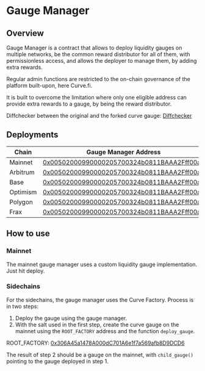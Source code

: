 # Gauge Manager

## Overview

Gauge Manager is a contract that allows to deploy liquidity gauges on multiple networks, be the common reward distributor for all of them, with permissionless access, and allows the deployer to manage them, by adding extra rewards.

Regular admin functions are restricted to the on-chain governance of the platform built-upon, here Curve.fi.

It is built to overcome the limitation where only one eligible address can provide extra rewards to a gauge, by being the reward distributor.


Diffchecker between the original and the forked curve gauge: [Diffchecker](https://www.diffchecker.com/DgtQBG6Y)


## Deployments

| Chain    | Gauge Manager Address |
|----------|------------------------|
| Mainnet  | [0x00502000990000205700324b0811BAAA2Fff00aE](https://etherscan.io/address/0x00502000990000205700324b0811BAAA2Fff00aE) |
| Arbitrum | [0x00502000990000205700324b0811BAAA2Fff00aE](https://arbiscan.io/address/0x00502000990000205700324b0811BAAA2Fff00aE) |
| Base     | [0x00502000990000205700324b0811BAAA2Fff00aE](https://basescan.org/address/0x00502000990000205700324b0811BAAA2Fff00aE) |
| Optimism | [0x00502000990000205700324b0811BAAA2Fff00aE](https://optimistic.etherscan.io/address/0x00502000990000205700324b0811BAAA2Fff00aE) |
| Polygon  | [0x00502000990000205700324b0811BAAA2Fff00aE](https://polygonscan.com/address/0x00502000990000205700324b0811BAAA2Fff00aE) |
| Frax     | [0x00502000990000205700324b0811BAAA2Fff00aE](https://fraxscan.com/address/0x00502000990000205700324b0811BAAA2Fff00aE) |


## How to use

### Mainnet

The mainnet gauge manager uses a custom liquidity gauge implementation. Just hit deploy.

### Sidechains

For the sidechains, the gauge manager uses the Curve Factory. 
Process is in two steps:
1. Deploy the gauge using the gauge manager.
2. With the salt used in the first step, create the curve gauge on the mainnet using the `ROOT_FACTORY` address and the function `deploy_gauge`.

ROOT_FACTORY: [0x306A45a1478A000dC701A6e1f7a569afb8D9DCD6](https://etherscan.io/address/0x306A45a1478A000dC701A6e1f7a569afb8D9DCD6)

The result of step 2 should be a gauge on the mainnet, with `child_gauge()` pointing to the gauge deployed in step 1.
